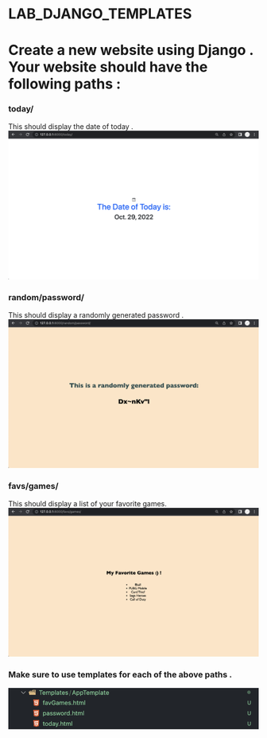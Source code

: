 # LAB_DJANGO_TEMPLATES


# Create a new website using Django . Your website should have the following paths :
### today/
  This should display the date of today .
  ![](1.png)
### random/password/
  This should display a randomly generated password . 
  ![](2.png)
### favs/games/
   This should display a list of your favorite games.
  ![](3.png)


### Make sure to use templates for each of the above paths . 
![](4.png)